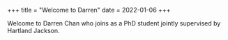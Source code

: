 +++
title = "Welcome to Darren"
date = 2022-01-06
+++

Welcome to Darren Chan who joins as a PhD student jointly supervised by Hartland Jackson.
